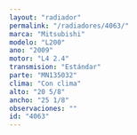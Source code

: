 ```yaml
---
layout: "radiador"
permalink: "/radiadores/4063/"
marca: "Mitsubishi"
modelo: "L200"
ano: "2009"
motor: "L4 2.4"
transmision: "Estándar"
parte: "MN135032"
clima: "Con clima"
alto: "20 5/8"
ancho: "25 1/8"
observaciones: ""
id: "4063"
---
```


